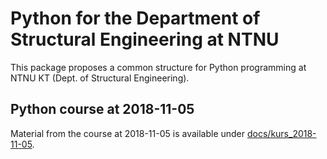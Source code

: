 # Python for the Department of Structural Engineering at NTNU

This package proposes a common structure for Python programming at NTNU KT
(Dept. of Structural Engineering).

## Python course at 2018-11-05

Material from the course at 2018-11-05 is available
under [docs/kurs_2018-11-05](./docs/kurs_2018-11-05).
